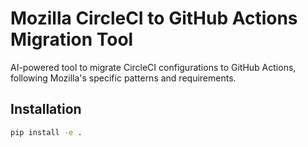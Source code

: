 # Mozilla CircleCI to GitHub Actions Migration Tool

AI-powered tool to migrate CircleCI configurations to GitHub Actions, following Mozilla's specific patterns and requirements.

## Installation

```bash
pip install -e .
```
